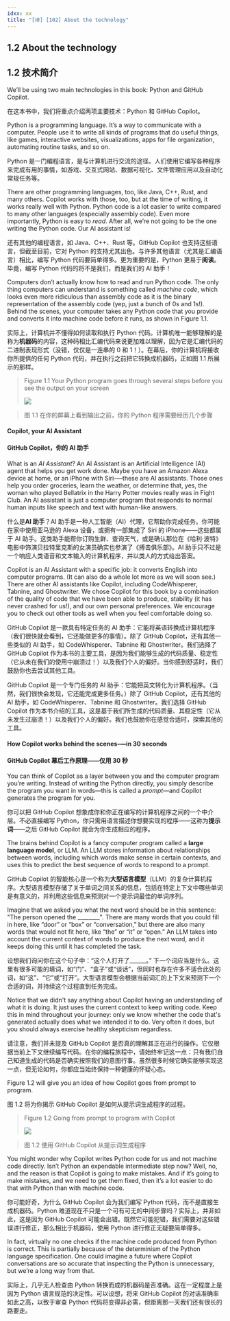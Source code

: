 ```yaml
---
idxx: xx
title: "[译] [102] About the technology"
---
```



## 1.2 About the technology

## 1.2 技术简介

We’ll be using two main technologies in this book: Python and GitHub Copilot.

在这本书中，我们将重点介绍两项主要技术：Python 和 GitHub Copilot。

Python is a programming language. It’s a way to communicate with a computer. People use it to write all kinds of programs that do useful things, like games, interactive websites, visualizations, apps for file organization, automating routine tasks, and so on.

Python 是一门编程语言，是与计算机进行交流的途径。人们使用它编写各种程序来完成有用的事情，如游戏、交互式网站、数据可视化、文件管理应用以及自动化常规任务等。

There are other programming languages, too, like Java, C++, Rust, and many others. Copilot works with those, too, but at the time of writing, it works really well with Python. Python code is a lot easier to write compared to many other languages (especially assembly code). Even more importantly, Python is easy to _read_. After all, we’re not going to be the one writing the Python code. Our AI assistant is!

还有其他的编程语言，如 Java、C++、Rust 等。GitHub Copilot 也支持这些语言，但截至目前，它对 Python 的支持尤其出色。与许多其他语言（尤其是汇编语言）相比，编写 Python 代码要简单得多。更为重要的是，Python 更易于**阅读**。毕竟，编写 Python 代码的将不是我们，而是我们的 AI 助手！

Computers don’t actually know how to read and run Python code. The only thing computers can understand is something called _machine code_, which looks even more ridiculous than assembly code as it is the binary representation of the assembly code (yep, just a bunch of 0s and 1s!). Behind the scenes, your computer takes any Python code that you provide and converts it into machine code before it runs, as shown in Figure 1.1.

实际上，计算机并不懂得如何读取和执行 Python 代码。计算机唯一能够理解的是称为**机器码**的内容，这种码相比汇编代码来说更加难以理解，因为它是汇编代码的二进制表现形式（没错，仅仅是一连串的 0 和 1！）。在幕后，你的计算机将接收你所提供的任何 Python 代码，并在执行之前把它转换成机器码，正如图 1.1 所展示的那样。

> Figure 1.1 Your Python program goes through several steps before you see the output on your screen
> 
> ![](chapter-1.files/chapter-16764.png) 

> 图 1.1 在你的屏幕上看到输出之前，你的 Python 程序需要经历几个步骤


#### Copilot, your AI Assistant

#### GitHub Copilot，你的 AI 助手

What is an _AI Assistant_? An AI Assistant is an Artificial Intelligence (AI) agent that helps you get work done. Maybe you have an Amazon Alexa device at home, or an iPhone with Siri-—these are AI assistants. Those ones help you order groceries, learn the weather, or determine that, yes, the woman who played Bellatrix in the Harry Potter movies really was in Fight Club. An AI assistant is just a computer program that responds to normal human inputs like speech and text with human-like answers.

什么是**AI 助手**？AI 助手是一种人工智能（AI）代理，它帮助你完成任务。你可能在家中使用亚马逊的 Alexa 设备，或拥有一部集成了 Siri 的 iPhone——这些都属于 AI 助手。这类助手能帮你订购生鲜、查询天气，或是确认那位在《哈利·波特》电影中饰演贝拉特里克斯的女演员确实也参演了《搏击俱乐部》。AI 助手只不过是一个响应人类语音和文本输入的计算机程序，并以类人的方式给出答案。

Copilot is an AI Assistant with a specific job: it converts English into computer programs. (It can also do a whole lot more as we will soon see.) There are other AI assistants like Copilot, including CodeWhisperer, Tabnine, and Ghostwriter. We chose Copilot for this book by a combination of the quality of code that we have been able to produce, stability (it has never crashed for us!), and our own personal preferences. We encourage you to check out other tools as well when you feel comfortable doing so.

GitHub Copilot 是一款具有特定任务的 AI 助手：它能将英语转换成计算机程序（我们很快就会看到，它还能做更多的事情）。除了 GitHub Copilot，还有其他一些类似的 AI 助手，如 CodeWhisperer、Tabnine 和 Ghostwriter。我们选择了 GitHub Copilot 作为本书的主要工具，是因为我们能够生成的代码质量、稳定性（它从未在我们的使用中崩溃过！）以及我们个人的偏好。当你感到舒适时，我们鼓励你也去尝试其他工具。

GitHub Copilot 是一个专门任务的 AI 助手：它能把英文转化为计算机程序。（当然，我们很快会发现，它还能完成更多任务。）除了 GitHub Copilot，还有其他的 AI 助手，如 CodeWhisperer、Tabnine 和 Ghostwriter。我们选择 GitHub Copilot 作为本书介绍的工具，这是基于我们所生成的代码质量、其稳定性（它从未发生过崩溃！）以及我们个人的偏好。我们也鼓励你在感觉合适时，探索其他的工具。

#### How Copilot works behind the scenes-—in 30 seconds

#### GitHub Copilot 幕后工作原理——仅用 30 秒

You can think of Copilot as a layer between you and the computer program you’re writing. Instead of writing the Python directly, you simply describe the program you want in words—this is called a _prompt_—and Copilot generates the program for you.

你可以把 GitHub Copilot 想象成你和你正在编写的计算机程序之间的一个中介层。不必直接编写 Python，你只需用语言描述你想要实现的程序——这称为**提示词**——之后 GitHub Copilot 就会为你生成相应的程序。

The brains behind Copilot is a fancy computer program called a **large language model**, or LLM. An LLM stores information about relationships between words, including which words make sense in certain contexts, and uses this to predict the best sequence of words to respond to a prompt.

GitHub Copilot 的智能核心是一个称为**大型语言模型**（LLM）的复杂计算机程序。大型语言模型存储了关于单词之间关系的信息，包括在特定上下文中哪些单词是有意义的，并利用这些信息来预测对一个提示词最佳的单词序列。

Imagine that we asked you what the next word should be in this sentence: "The person opened the ________". There are many words that you could fill in here, like “door” or “box” or “conversation,” but there are also many words that would not fit here, like “the” or “it” or “open.” An LLM takes into account the current context of words to produce the next word, and it keeps doing this until it has completed the task.

设想我们询问你在这个句子中：“这个人打开了______。” 下一个词应当是什么。这里有很多可能的填词，如“门”、“盒子”或“谈话”，但同时也存在许多不适合此处的词，如“这”、“它”或“打开”。大型语言模型会根据当前词汇的上下文来预测下一个合适的词，并持续这个过程直到任务完成。


Notice that we didn't say anything about Copilot having an understanding of what it is doing. It just uses the current context to keep writing code. Keep this in mind throughout your journey: only we know whether the code that's generated actually does what we intended it to do. Very often it does, but you should always exercise healthy skepticism regardless.

请注意，我们并未提及 GitHub Copilot 是否真的理解其正在进行的操作。它仅根据当前上下文继续编写代码。在你的编程旅程中，请始终牢记这一点：只有我们自己知道生成的代码是否确实按照我们的意图行事。虽然很多时候它确实能够实现这一点，但无论如何，你都应当始终保持一种健康的怀疑心态。

Figure 1.2 will give you an idea of how Copilot goes from prompt to program.

图 1.2 将为你揭示 GitHub Copilot 是如何从提示词生成程序的过程。

> Figure 1.2 Going from prompt to program with Copilot
> 
>![](chapter-1.files/chapter-19302.png)

> 图 1.2 使用 GitHub Copilot 从提示词生成程序



You might wonder why Copilot writes Python code for us and not machine code directly. Isn’t Python an expendable intermediate step now? Well, no, and the reason is that Copilot is going to make mistakes. And if it’s going to make mistakes, and we need to get them fixed, then it’s a lot easier to do that with Python than with machine code.

你可能好奇，为什么 GitHub Copilot 会为我们编写 Python 代码，而不是直接生成机器码。Python 难道现在不只是一个可有可无的中间步骤吗？实际上，并非如此，这是因为 GitHub Copilot 可能会出错。既然它可能犯错，我们需要对这些错误进行修正，那么相比于机器码，使用 Python 进行修正无疑要简单得多。

In fact, virtually no one checks if the machine code produced from Python is correct. This is partially because of the determinism of the Python language specification. One could imagine a future where Copilot conversations are so accurate that inspecting the Python is unnecessary, but we’re a long way from that.

实际上，几乎无人检查由 Python 转换而成的机器码是否准确。这在一定程度上是因为 Python 语言规范的决定性。可以设想，将来 GitHub Copilot 的对话准确率如此之高，以致于审查 Python 代码将变得非必需，但距离那一天我们还有很长的路要走。
